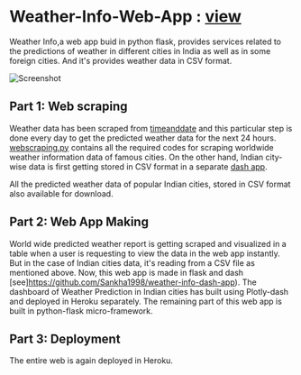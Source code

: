 

# Weather-Info-Web-App : [view](https://weather-info.herokuapp.com/ )

Weather Info,a web app buid in python flask, provides services related to the predictions of weather in different cities in India as well as in some foreign cities. And it's provides weather data in CSV format.


![Screenshot](webapp_view.gif)

## Part 1: Web scraping

Weather data has been scraped from [timeanddate](https://www.timeanddate.com) and this particular step is done every day to get the predicted weather data for the next 24 hours.
[webscraping.py](https://github.com/Sankha1998/Weather-Info-Web-App/blob/main/webscraping.py) contains all the required codes for scraping worldwide weather information data of famous cities.
On the other hand, Indian city-wise data is first getting stored in CSV format in a separate [dash app](https://weatherinfo-ssm.herokuapp.com/).

All the predicted weather data of popular Indian cities, stored in CSV format also available for download.

## Part 2: Web App Making 

World wide predicted weather report is getting scraped and visualized in a table when a user is requesting to view the data in the web app instantly. But in the case of Indian cities data, it's reading from a CSV file as mentioned above. Now, this web app is made in flask and dash [see]https://github.com/Sankha1998/weather-info-dash-app). The dashboard of Weather Prediction in Indian cities has built using Plotly-dash and deployed in Heroku separately. The remaining part of this web app is built in python-flask micro-framework.

## Part 3: Deployment

The entire web is again deployed in Heroku.


